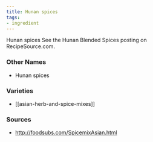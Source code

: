 ```yaml
---
title: Hunan spices
tags:
- ingredient
---
```

Hunan spices See the Hunan Blended Spices posting on RecipeSource.com.

### Other Names

* Hunan spices

### Varieties

* [[asian-herb-and-spice-mixes]]

### Sources
* http://foodsubs.com/SpicemixAsian.html
